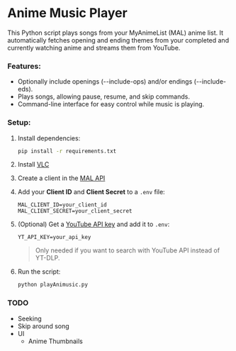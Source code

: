 # Anime Music Player

This Python script plays songs from your MyAnimeList (MAL) anime list. It automatically fetches opening and ending themes from your completed and currently watching anime and streams them from YouTube.

### Features:

- Optionally include openings (--include-ops) and/or endings (--include-eds).
- Plays songs, allowing pause, resume, and skip commands.
- Command-line interface for easy control while music is playing.

### Setup:

1. Install dependencies:
    ```bash
    pip install -r requirements.txt
    ```
2. Install [VLC](https://www.videolan.org/vlc/)

3. Create a client in the [MAL API](https://myanimelist.net/apiconfig)

4. Add your **Client ID** and **Client Secret** to a `.env` file:
    ```text
    MAL_CLIENT_ID=your_client_id
    MAL_CLIENT_SECRET=your_client_secret
    ```

5. (Optional) Get a [YouTube API key](https://developers.google.com/youtube/v3/getting-started) and add it to `.env`:
    ```text
    YT_API_KEY=your_api_key
    ```
    > Only needed if you want to search with YouTube API instead of YT-DLP.

6. Run the script:
    ```bash
    python playAnimusic.py
    ```

### TODO

- Seeking
- Skip around song
- UI
    - Anime Thumbnails




